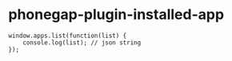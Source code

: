 phonegap-plugin-installed-app
=============================

    window.apps.list(function(list) {
        console.log(list); // json string
    });
